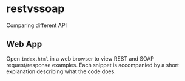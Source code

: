 # restvssoap

Comparing different API

## Web App

Open `index.html` in a web browser to view REST and SOAP request/response examples. Each snippet is accompanied by a short explanation describing what the code does.
